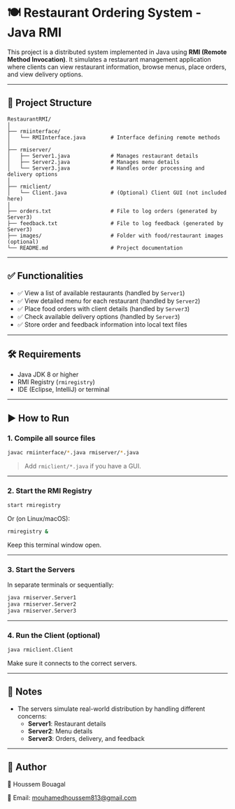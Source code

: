 # 🍽️ Restaurant Ordering System - Java RMI

This project is a distributed system implemented in Java using **RMI (Remote Method Invocation)**. It simulates a restaurant management application where clients can view restaurant information, browse menus, place orders, and view delivery options.

---

## 📁 Project Structure

```
RestaurantRMI/
│
├── rmiinterface/
│   └── RMIInterface.java        # Interface defining remote methods
│
├── rmiserver/
│   ├── Server1.java             # Manages restaurant details
│   ├── Server2.java             # Manages menu details
│   └── Server3.java             # Handles order processing and delivery options
│
├── rmiclient/
│   └── Client.java              # (Optional) Client GUI (not included here)
│
├── orders.txt                   # File to log orders (generated by Server3)
├── feedback.txt                 # File to log feedback (generated by Server3)
├── images/                      # Folder with food/restaurant images (optional)
└── README.md                    # Project documentation
```

---

## ✅ Functionalities

- ✅ View a list of available restaurants (handled by `Server1`)
- ✅ View detailed menu for each restaurant (handled by `Server2`)
- ✅ Place food orders with client details (handled by `Server3`)
- ✅ Check available delivery options (handled by `Server3`)
- ✅ Store order and feedback information into local text files

---

## 🛠 Requirements

- Java JDK 8 or higher
- RMI Registry (`rmiregistry`)
- IDE (Eclipse, IntelliJ) or terminal

---

## ▶️ How to Run

### 1. Compile all source files

```bash
javac rmiinterface/*.java rmiserver/*.java
```

> Add `rmiclient/*.java` if you have a GUI.

---

### 2. Start the RMI Registry

```bash
start rmiregistry
```

Or (on Linux/macOS):

```bash
rmiregistry &
```

Keep this terminal window open.

---

### 3. Start the Servers

In separate terminals or sequentially:

```bash
java rmiserver.Server1
java rmiserver.Server2
java rmiserver.Server3
```

---

### 4. Run the Client (optional)

```bash
java rmiclient.Client
```

Make sure it connects to the correct servers.

---

## 📝 Notes

- The servers simulate real-world distribution by handling different concerns:
  - **Server1**: Restaurant details
  - **Server2**: Menu details
  - **Server3**: Orders, delivery, and feedback

---

## 📌 Author

👤 Houssem Bouagal

📧 Email: mouhamedhoussem813@gmail.com
